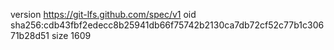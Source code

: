 version https://git-lfs.github.com/spec/v1
oid sha256:cdb43fbf2edecc8b25941db66f75742b2130ca7db72cf52c77b1c30671b28d51
size 1609
